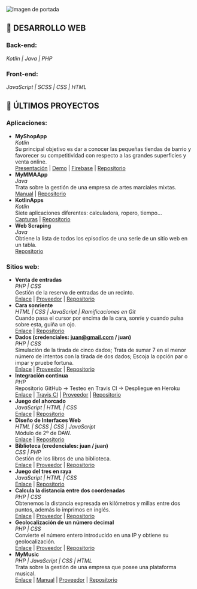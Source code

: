 ![Imagen de portada](https://media-exp1.licdn.com/dms/image/C4D16AQFzwVLndKpsTA/profile-displaybackgroundimage-shrink_200_800/0/1599409951425?e=1617235200&v=beta&t=mMKTUSIpZ34jB9Zq4Rz6Cs0xdy3PrTKBAZuY9np4SE8)
## :page_with_curl: DESARROLLO WEB
### Back-end:
_Kotlin | Java | PHP_  
### Front-end:
_JavaScript | SCSS | CSS | HTML_  
## :closed_book: ÚLTIMOS PROYECTOS
### Aplicaciones:
* __MyShopApp__  
_Kotlin_  
Su principal objetivo es dar a conocer las pequeñas tiendas de barrio y favorecer su competitividad con respecto a las grandes superficies y venta online.  
[Presentación](https://luisvalles92.github.io/Contenedor/MyShopApp/Presentación%20MyShop.pdf) | [Demo](https://www.dropbox.com/s/z72u9lwnp6bkkmc/MyShop%20Demo.mp4?dl=0) | [Firebase](https://console.firebase.google.com) | [Repositorio](https://github.com/LuisValles92/MyShopApp)
* __MyMMAApp__  
_Java_  
Trata sobre la gestión de una empresa de artes marciales mixtas.  
[Manual](https://luisvalles92.github.io/Contenedor/MyMMAApp/MANUAL%20DE%20USUARIO%20-%20LUIS%20VALLES%20PASTOR.pdf) | [Repositorio](https://github.com/LuisValles92/MyMMAApp)
* __KotlinApps__  
_Kotlin_  
Siete aplicaciones diferentes: calculadora, ropero, tiempo...  
[Capturas](https://luisvalles92.github.io/Contenedor/KotlinApps/Capturas.pdf) | [Repositorio](https://github.com/LuisValles92/KotlinApps)
* __Web Scraping__  
_Java_  
Obtiene la lista de todos los episodios de una serie de un sitio web en un tabla.  
[Repositorio](https://github.com/LuisValles92/Practica_Maven_LuisVP)
### Sitios web:
* __Venta de entradas__  
_PHP | CSS_  
Gestión de la reserva de entradas de un recinto.  
[Enlace](http://ventaentradas.42web.io) | [Proveedor](https://app.infinityfree.net/login) | [Repositorio](https://github.com/LuisValles92/Venta_entradas)
* __Cara sonriente__  
_HTML | CSS | JavaScript | Ramificaciones en Git_  
Cuando pasa el cursor por encima de la cara, sonríe y cuando pulsa sobre esta, guiña un ojo.  
[Enlace](https://luisvalles92.github.io/CaraSonriente) | [Repositorio](https://github.com/LuisValles92/CaraSonriente)
* __Dados (credenciales: juan@gmail.com / juan)__  
_PHP | CSS_  
Simulación de la tirada de cinco dados; Trata de sumar 7 en el menor número de intentos con la tirada de dos dados; Escoja la opción par o impar y pruebe fortuna.  
[Enlace](https://practicaapachelv92.herokuapp.com) | [Proveedor](https://dashboard.heroku.com/apps) | [Repositorio](https://github.com/LuisValles92/Practica_Apache)
* __Integración continua__  
_PHP_  
Repositorio GitHub -> Testeo en Travis CI -> Despliegue en Heroku  
[Enlace](https://practicaiclv92.herokuapp.com) | [Travis CI](https://travis-ci.org) | [Proveedor](https://dashboard.heroku.com/apps) | [Repositorio](https://github.com/LuisValles92/PracticaIC)
* __Juego del ahorcado__  
_JavaScript | HTML | CSS_  
[Enlace](https://luisvalles92.github.io/AhorcadoJS) | [Repositorio](https://github.com/LuisValles92/AhorcadoJS)
* __Diseño de Interfaces Web__  
_HTML | SCSS | CSS | JavaScript_  
Módulo de 2º de DAW.  
[Enlace](https://luisvalles92.github.io/MyWeb) | [Repositorio](https://github.com/LuisValles92/MyWeb)
* __Biblioteca (credenciales: juan / juan)__  
_CSS | PHP_  
Gestión de los libros de una biblioteca.  
[Enlace](http://crudmvcbiblioteca.42web.io) | [Proveedor](https://app.infinityfree.net/login) | [Repositorio](https://github.com/LuisValles92/CRUD_MVC_Biblioteca)
* __Juego del tres en raya__  
_JavaScript | HTML | CSS_  
[Enlace](https://luisvalles92.github.io/TresEnRayaJS) | [Repositorio](https://github.com/LuisValles92/TresEnRayaJS)
* __Calcula la distancia entre dos coordenadas__  
_PHP | CSS_  
Obtenemos la distancia expresada en kilómetros y millas entre dos puntos, además lo imprimos en inglés.  
[Enlace](https://examendawlv92.herokuapp.com) | [Proveedor](https://dashboard.heroku.com/apps) | [Repositorio](https://github.com/LuisValles92/ExamenDAW)
* __Geolocalización de un número decimal__  
_PHP | CSS_  
Convierte el número entero introducido en una IP y obtiene su geolocalización.  
[Enlace](https://practicacomposerlv92.herokuapp.com) | [Proveedor](https://dashboard.heroku.com/apps) | [Repositorio](https://github.com/LuisValles92/Practica_Composer)
* __MyMusic__  
_PHP | JavaScript | CSS | HTML_  
Trata sobre la gestión de una empresa que posee una plataforma musical.  
[Enlace](http://mymusic.42web.io) | [Manual](https://luisvalles92.github.io/Contenedor/MyMusic/MANUAL%20DE%20USUARIO%20-%20LUIS%20VALLES%20PASTOR.pdf) | [Proveedor](https://app.infinityfree.net/login) | [Repositorio](https://github.com/LuisValles92/MyMusic)

<!--
**LuisValles92/LuisValles92** is a ✨ _special_ ✨ repository because its `README.md` (this file) appears on your GitHub profile.

Here are some ideas to get you started:

- 🔭 I’m currently working on ...
- 🌱 I’m currently learning ...
- 👯 I’m looking to collaborate on ...
- 🤔 I’m looking for help with ...
- 💬 Ask me about ...
- 📫 How to reach me: ...
- 😄 Pronouns: ...
- ⚡ Fun fact: ...
-->
